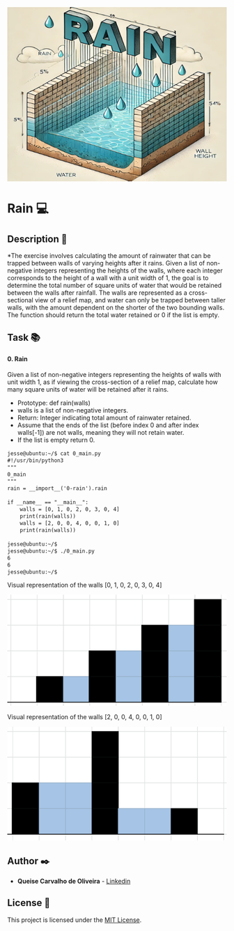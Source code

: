 <img src="https://github.com/Qcarvalhooliveira/holbertonschool-interview/blob/main/rain/image/rain.png" width="1000" height="400">

# **Rain** :computer:

## **Description** :speech_balloon:

*The exercise involves calculating the amount of rainwater that can be trapped between walls of varying heights after it rains. Given a list of non-negative integers representing the heights of the walls, where each integer corresponds to the height of a wall with a unit width of 1, the goal is to determine the total number of square units of water that would be retained between the walls after rainfall. The walls are represented as a cross-sectional view of a relief map, and water can only be trapped between taller walls, with the amount dependent on the shorter of the two bounding walls. The function should return the total water retained or 0 if the list is empty.

## **Task** :books:

#### **0. Rain**

Given a list of non-negative integers representing the heights of walls with unit width 1, as if viewing the cross-section of a relief map, calculate how many square units of water will be retained after it rains.

* Prototype: def rain(walls)
* walls is a list of non-negative integers.
* Return: Integer indicating total amount of rainwater retained.
* Assume that the ends of the list (before index 0 and after index walls[-1]) are not walls, meaning they will not retain water.
* If the list is empty return 0.

```
jesse@ubuntu:~/$ cat 0_main.py
#!/usr/bin/python3
"""
0_main
"""
rain = __import__('0-rain').rain

if __name__ == "__main__":
    walls = [0, 1, 0, 2, 0, 3, 0, 4]
    print(rain(walls))
    walls = [2, 0, 0, 4, 0, 0, 1, 0]
    print(rain(walls))

jesse@ubuntu:~/$ 
jesse@ubuntu:~/$ ./0_main.py
6
6
jesse@ubuntu:~/$ 
```

Visual representation of the walls [0, 1, 0, 2, 0, 3, 0, 4]

<img src="https://github.com/Qcarvalhooliveira/holbertonschool-interview/blob/main/rain/image/rain1.png">

Visual representation of the walls [2, 0, 0, 4, 0, 0, 1, 0]

<img src="https://github.com/Qcarvalhooliveira/holbertonschool-interview/blob/main/rain/image/rain2.png">


## **Author** :black_nib:

* **Queise Carvalho de Oliveira** - [Linkedin](https://www.linkedin.com/in/queise-carvalho-de-oliveira-50359749/)


## License :page_with_curl:
This project is licensed under the [MIT License](https://opensource.org/license/mit/).
